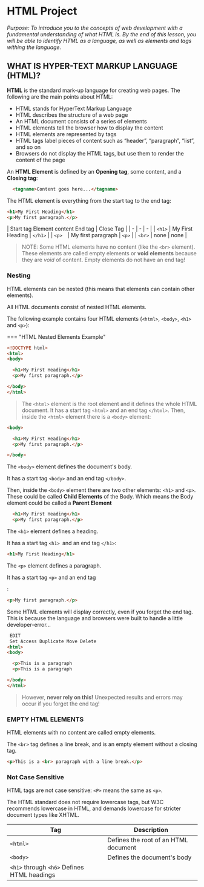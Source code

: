 # HTML Project

*Purpose: To introduce you to the concepts of web development with a fundamental understanding of what HTML is. By the end of this lesson, you will be able to identify HTML as a language, as well as elements and tags withing the language.*

## WHAT IS HYPER-TEXT MARKUP LANGUAGE (HTML)?

**HTML** is the standard mark-up language for creating web pages. The following are the main points about HTML:

* HTML stands for HyperText Markup Language
* HTML describes the structure of a web page
* An HTML document consists of a series of elements
* HTML elements tell the browser how to display the content
* HTML elements are represented by tags
* HTML tags label pieces of content such as “header”, “paragraph”, “list”, and so on
* Browsers do not display the HTML tags, but use them to render the content of the page

An **HTML Element** is defined by an **Opening tag**, some content, and a **Closing tag**:

```html
  <tagname>Content goes here...</tagname>
```

The HTML element is everything from the start tag to the end tag:

```html
<h1>My First Heading</h1>
<p>My first paragraph.</p>
```

| Start tag	Element content	End tag | Close Tag |
| - | - | - |
| `<h1>`	| My First Heading	 | `</h1>` |
| `<p>	`| My first paragraph	| `<p>` |
| `<br>`	| none | none |

> NOTE: Some HTML elements have no content (like the `<br>` element). These elements are called empty elements or **void elements** because they are *void* of content. Empty elements do not have an end tag!

### Nesting

HTML elements can be nested (this means that elements can contain other elements).

All HTML documents consist of nested HTML elements.

The following example contains four HTML elements (`<html>`, `<body>`, `<h1>` and `<p>`):

=== "HTML Nested Elements Example"

```html
<!DOCTYPE html>
<html>
<body>

  <h1>My First Heading</h1>
  <p>My first paragraph.</p>

</body>
</html>
```

> The `<html>` element is the root element and it defines the whole HTML document.
> It has a start tag `<html>` and an end tag `</html>`.
> Then, inside the `<html>` element there is a `<body>` element:

```html
<body>

  <h1>My First Heading</h1>
  <p>My first paragraph.</p>

</body>
```

The `<body>` element defines the document's body.

It has a start tag `<body>` and an end tag `</body>`.

Then, inside the `<body>` element there are two other elements: `<h1>` and `<p>`. These could be called **Child Elements** of the Body. Which means the Body element could be called a **Parent Element**

```html
  <h1>My First Heading</h1>
  <p>My first paragraph.</p>
```

The `<h1>` element defines a heading.

It has a start tag `<h1> `and an end tag `</h1>`:

```html
<h1>My First Heading</h1>
```

The `<p>` element defines a paragraph.

It has a start tag `<p>` and an end tag </p>:

```html
<p>My first paragraph.</p>
```

Some HTML elements will display correctly, even if you forget the end tag. This is because the language and browsers were built to handle a little developer-error...

```html
 EDIT
 Set Access Duplicate Move Delete 
<html>
<body>

  <p>This is a paragraph
  <p>This is a paragraph

</body>
</html>
```

> However, **never rely on this!** Unexpected results and errors may occur if you forget the end tag!

### EMPTY HTML ELEMENTS

HTML elements with no content are called empty elements.

The `<br>` tag defines a line break, and is an empty element without a closing tag.

```html
<p>This is a <br> paragraph with a line break.</p>
```

### Not Case Sensitive

HTML tags are not case sensitive: `<P>` means the same as `<p>`.

The HTML standard does not require lowercase tags, but W3C recommends lowercase in HTML, and demands lowercase for stricter document types like XHTML.

| Tag	| Description |
| - | - |
| `<html>` | Defines the root of an HTML document |
| `<body>` | Defines the document's body |
| `<h1>` through `<h6>`  Defines HTML headings |